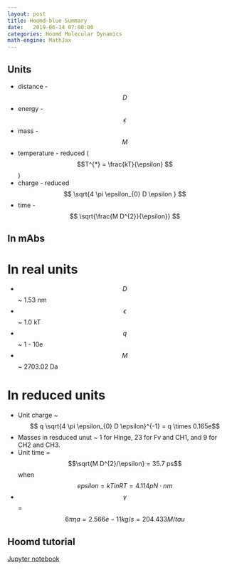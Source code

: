 ```yaml
---
layout: post
title: Hoomd-blue Summary
date:   2019-06-14 07:00:00
categories: Hoomd Molecular Dynamics
math-engine: MathJax
---
```


<script src="https://cdn.mathjax.org/mathjax/latest/MathJax.js?config=TeX-AMS-MML_HTMLorMML" type="text/javascript">
</script>

## Units ##
* distance - $$D$$
* energy - $$\epsilon$$
* mass - $$M$$
* temperature - reduced ($$T^{*} = \frac{kT}{\epsilon} $$)
* charge - reduced $$ \sqrt{4 \pi \epsilon_{0} D \epsilon } $$
* time - $$ \sqrt{\frac{M D^{2}}{\epsilon}} $$

## In mAbs ##

# In real units #
* $$D$$ ~ 1.53 nm
* $$\epsilon$$ ~ 1.0 kT
* $$q$$ ~ 1 - 10e
* $$M$$ ~ 2703.02 Da

# In reduced units #
* Unit charge ~ $$ q \sqrt{4 \pi \epsilon_{0} D \epsilon}^{-1} = q \times 0.165e$$
* Masses in resduced unut ~ 1 for Hinge, 23 for Fv and CH1, and 9 for CH2 and CH3.
* Unit time = $$\sqrt{M D^{2}/\epsilon} = 35.7 ps$$ when $$epsilon=kT in RT=4.114pN\cdot nm$$
* $$\gamma$$ = $$6 \pi \eta a = 2.566e-11 kg/s = 204.433 M/tau$$

## Hoomd tutorial ##
[Jupyter notebook](https://nbviewer.jupyter.org/github/joaander/hoomd-examples/blob/master/index.ipynb)